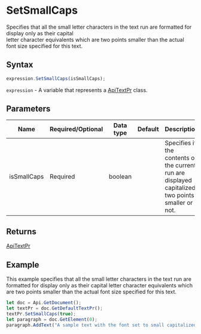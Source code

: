 # SetSmallCaps

Specifies that all the small letter characters in the text run are formatted for display only as their capital\
letter character equivalents which are two points smaller than the actual font size specified for this text.

## Syntax

```javascript
expression.SetSmallCaps(isSmallCaps);
```

`expression` - A variable that represents a [ApiTextPr](../ApiTextPr.md) class.

## Parameters

| **Name** | **Required/Optional** | **Data type** | **Default** | **Description** |
| ------------- | ------------- | ------------- | ------------- | ------------- |
| isSmallCaps | Required | boolean |  | Specifies if the contents of the current run are displayed capitalized two points smaller or not. |

## Returns

[ApiTextPr](../../ApiTextPr/ApiTextPr.md)

## Example

This example specifies that all the small letter characters in the text run are formatted for display only as their capital letter character equivalents which are two points smaller than the actual font size specified for this text.

```javascript editor-
let doc = Api.GetDocument();
let textPr = doc.GetDefaultTextPr();
textPr.SetSmallCaps(true);
let paragraph = doc.GetElement(0);
paragraph.AddText("A sample text with the font set to small capitalized letters.");
```
